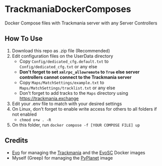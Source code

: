 # TrackmaniaDockerComposes
Docker Compose files with Trackmania server with any Server Controllers

## How To Use

1) Download this repo as .zip file (Recommended)
2) Edit configuration files on the UserData directory
    - Copy `Config/dedicated_cfg.default.txt` to `Config/dedicated_cfg.txt` or any else
    - **Don't forget to set `xmlrpc_allowremote` to `True` else server controllers cannot connect to the Trackmania server**
    - Copy `Maps/MatchSettings/example.txt` to `Maps/MatchSettings/tracklist.txt` or any else
    - Don't forget to add tracks to the `Maps` directory using https://trackmania.exchange
3) Edit your .env file to match with your desired settings
4) On Linux, don't forget to enable write access for others to all folders if not enabled
    - `chmod o+w . -R`
5) On this folder, run `docker compose -f [YOUR COMPOSE FILE] up`

## Credits

- [Evo](https://github.com/evotm) for managing the [Trackmania](https://github.com/EvoTM/docker-trackmania) and the [EvoSC](https://github.com/EvoTM/docker-evosc) Docker images
- Myself (Greep) for managing the [PyPlanet](https://github.com/GreepTheSheep/docker-pyplanet) image